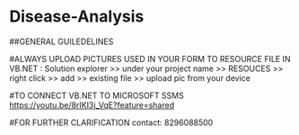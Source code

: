 # Disease-Analysis
##GENERAL GUILEDELINES 

#ALWAYS UPLOAD PICTURES USED IN YOUR FORM TO RESOURCE FILE IN VB.NET :
Solution explorer >> under your project name >> RESOUCES >> right click >> add >> existing file >> upload pic from your device 

#TO CONNECT VB.NET TO MICROSOFT SSMS
https://youtu.be/8rIKI3j_VqE?feature=shared

#FOR FURTHER CLARIFICATION 
contact: 8296088500


